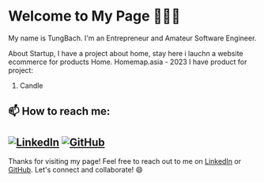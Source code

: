 # Welcome to My Page 👋👋👋

My name is TungBach. I'm an Entrepreneur and Amateur Software Engineer.

About Startup, I have a project about home, stay here i lauchn a website ecommerce for products Home. 
Homemap.asia - 2023
I have product for project:
1. Candle

## 📫 How to reach me:
[![LinkedIn](https://i.stack.imgur.com/gVE0j.png)](https://www.linkedin.com/in/tuzg-bach-3a0b041aa/)
[![GitHub](https://i.stack.imgur.com/tskMh.png)](https://github.com/tuzgbach)
---

Thanks for visiting my page! Feel free to reach out to me on [LinkedIn](https://www.linkedin.com/in/tuzg-bach-3a0b041aa/) or [GitHub](https://github.com/tuzgbach). Let's connect and collaborate! 😄
